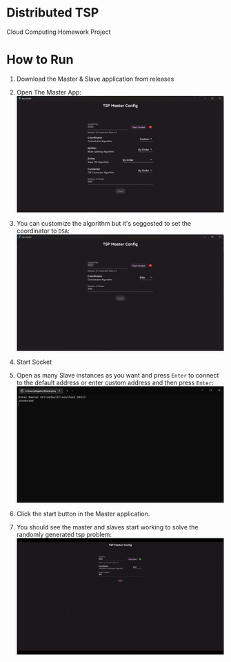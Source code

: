 # Distributed TSP

Cloud Computing Homework Project

# How to Run

1. Download the Master & Slave application from releases

1. Open The Master App:
![](assets/main-screen.jpg)
1. You can customize the algorithm but it's seggested to set the coordinator to `DSA`:
![](assets/preferred-config.jpg)
1. Start Socket
1. Open as many Slave instances as you want and press `Enter` to connect to the default address or enter custom address and then press `Enter`:
![](assets/slave-connection.jpg)
1. Click the start button in the Master application.
1. You should see the master and slaves start working to solve the randomly generated tsp problem:
![](assets/tsp-run.gif)